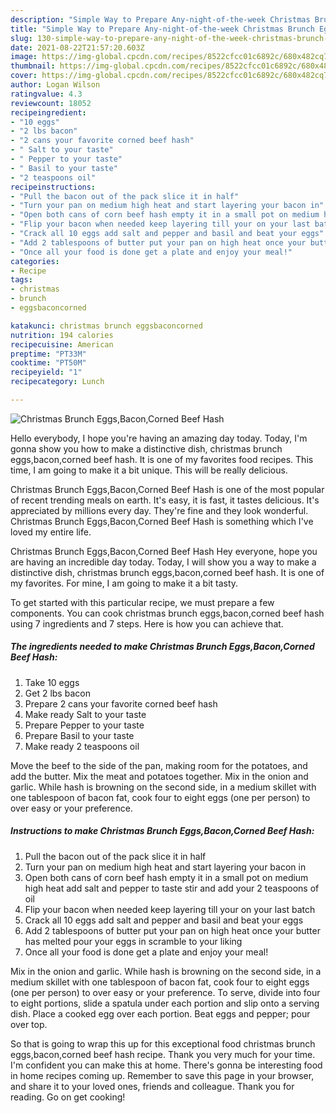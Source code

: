 ```yaml
---
description: "Simple Way to Prepare Any-night-of-the-week Christmas Brunch Eggs,Bacon,Corned Beef Hash"
title: "Simple Way to Prepare Any-night-of-the-week Christmas Brunch Eggs,Bacon,Corned Beef Hash"
slug: 130-simple-way-to-prepare-any-night-of-the-week-christmas-brunch-eggs-bacon-corned-beef-hash
date: 2021-08-22T21:57:20.603Z
image: https://img-global.cpcdn.com/recipes/8522cfcc01c6892c/680x482cq70/christmas-brunch-eggsbaconcorned-beef-hash-recipe-main-photo.jpg
thumbnail: https://img-global.cpcdn.com/recipes/8522cfcc01c6892c/680x482cq70/christmas-brunch-eggsbaconcorned-beef-hash-recipe-main-photo.jpg
cover: https://img-global.cpcdn.com/recipes/8522cfcc01c6892c/680x482cq70/christmas-brunch-eggsbaconcorned-beef-hash-recipe-main-photo.jpg
author: Logan Wilson
ratingvalue: 4.3
reviewcount: 18052
recipeingredient:
- "10 eggs"
- "2 lbs bacon"
- "2 cans your favorite corned beef hash"
- " Salt to your taste"
- " Pepper to your taste"
- " Basil to your taste"
- "2 teaspoons oil"
recipeinstructions:
- "Pull the bacon out of the pack slice it in half"
- "Turn your pan on medium high heat and start layering your bacon in"
- "Open both cans of corn beef hash empty it in a small pot on medium high heat add salt and pepper to taste stir and add your 2 teaspoons of oil"
- "Flip your bacon when needed keep layering till your on your last batch"
- "Crack all 10 eggs add salt and pepper and basil and beat your eggs"
- "Add 2 tablespoons of butter put your pan on high heat once your butter has melted pour your eggs in scramble to your liking"
- "Once all your food is done get a plate and enjoy your meal!"
categories:
- Recipe
tags:
- christmas
- brunch
- eggsbaconcorned

katakunci: christmas brunch eggsbaconcorned 
nutrition: 194 calories
recipecuisine: American
preptime: "PT33M"
cooktime: "PT50M"
recipeyield: "1"
recipecategory: Lunch

---
```



![Christmas Brunch Eggs,Bacon,Corned Beef Hash](https://img-global.cpcdn.com/recipes/8522cfcc01c6892c/680x482cq70/christmas-brunch-eggsbaconcorned-beef-hash-recipe-main-photo.jpg)

Hello everybody, I hope you're having an amazing day today. Today, I'm gonna show you how to make a distinctive dish, christmas brunch eggs,bacon,corned beef hash. It is one of my favorites food recipes. This time, I am going to make it a bit unique. This will be really delicious.

Christmas Brunch Eggs,Bacon,Corned Beef Hash is one of the most popular of recent trending meals on earth. It's easy, it is fast, it tastes delicious. It's appreciated by millions every day. They're fine and they look wonderful. Christmas Brunch Eggs,Bacon,Corned Beef Hash is something which I've loved my entire life.

Christmas Brunch Eggs,Bacon,Corned Beef Hash Hey everyone, hope you are having an incredible day today. Today, I will show you a way to make a distinctive dish, christmas brunch eggs,bacon,corned beef hash. It is one of my favorites. For mine, I am going to make it a bit tasty.


To get started with this particular recipe, we must prepare a few components. You can cook christmas brunch eggs,bacon,corned beef hash using 7 ingredients and 7 steps. Here is how you can achieve that.

<!--inarticleads1-->

##### The ingredients needed to make Christmas Brunch Eggs,Bacon,Corned Beef Hash:

1. Take 10 eggs
1. Get 2 lbs bacon
1. Prepare 2 cans your favorite corned beef hash
1. Make ready  Salt to your taste
1. Prepare  Pepper to your taste
1. Prepare  Basil to your taste
1. Make ready 2 teaspoons oil


Move the beef to the side of the pan, making room for the potatoes, and add the butter. Mix the meat and potatoes together. Mix in the onion and garlic. While hash is browning on the second side, in a medium skillet with one tablespoon of bacon fat, cook four to eight eggs (one per person) to over easy or your preference. 

<!--inarticleads2-->

##### Instructions to make Christmas Brunch Eggs,Bacon,Corned Beef Hash:

1. Pull the bacon out of the pack slice it in half
1. Turn your pan on medium high heat and start layering your bacon in
1. Open both cans of corn beef hash empty it in a small pot on medium high heat add salt and pepper to taste stir and add your 2 teaspoons of oil
1. Flip your bacon when needed keep layering till your on your last batch
1. Crack all 10 eggs add salt and pepper and basil and beat your eggs
1. Add 2 tablespoons of butter put your pan on high heat once your butter has melted pour your eggs in scramble to your liking
1. Once all your food is done get a plate and enjoy your meal!


Mix in the onion and garlic. While hash is browning on the second side, in a medium skillet with one tablespoon of bacon fat, cook four to eight eggs (one per person) to over easy or your preference. To serve, divide into four to eight portions, slide a spatula under each portion and slip onto a serving dish. Place a cooked egg over each portion. Beat eggs and pepper; pour over top. 

So that is going to wrap this up for this exceptional food christmas brunch eggs,bacon,corned beef hash recipe. Thank you very much for your time. I'm confident you can make this at home. There's gonna be interesting food in home recipes coming up. Remember to save this page in your browser, and share it to your loved ones, friends and colleague. Thank you for reading. Go on get cooking!
